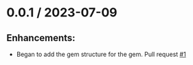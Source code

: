 # 0.0.1 / 2023-07-09

## Enhancements:

- Began to add the gem structure for the gem. Pull request
  [#1](https://github.com/aviflombaum/shadcn-rails/pull/1)
